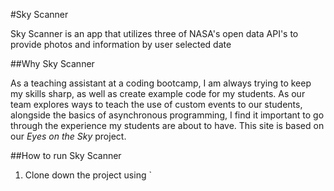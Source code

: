 #Sky Scanner

Sky Scanner is an app that utilizes three of NASA's open data API's to provide photos and information by user selected date

##Why Sky Scanner

As a teaching assistant at a coding bootcamp, I am always trying to keep my skills sharp, as well as create example code for my students. As our team explores ways to teach the use of custom events to our students, alongside the basics of asynchronous programming, I find it important to go through the experience my students are about to have.
This site is based on our *Eyes on the Sky* project.

##How to run Sky Scanner
1. Clone down the project using `

